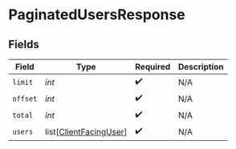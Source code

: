 # PaginatedUsersResponse


## Fields

| Field                                                             | Type                                                              | Required                                                          | Description                                                       |
| ----------------------------------------------------------------- | ----------------------------------------------------------------- | ----------------------------------------------------------------- | ----------------------------------------------------------------- |
| `limit`                                                           | *int*                                                             | :heavy_check_mark:                                                | N/A                                                               |
| `offset`                                                          | *int*                                                             | :heavy_check_mark:                                                | N/A                                                               |
| `total`                                                           | *int*                                                             | :heavy_check_mark:                                                | N/A                                                               |
| `users`                                                           | list[[ClientFacingUser](../../models/shared/clientfacinguser.md)] | :heavy_check_mark:                                                | N/A                                                               |